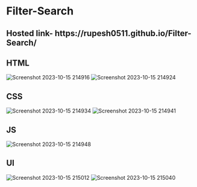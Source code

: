 # Filter-Search
<h2>Hosted link- https://rupesh0511.github.io/Filter-Search/</h2>

<h2>HTML</h2>

![Screenshot 2023-10-15 214916](https://github.com/rupesh0511/Filter-Search/assets/69234169/66d9124d-7bb9-4a04-b677-1099c0fe0daf)
![Screenshot 2023-10-15 214924](https://github.com/rupesh0511/Filter-Search/assets/69234169/cb2144a8-6992-4c3b-b9d5-c561ba547bcf)

<h2>CSS</h2>

![Screenshot 2023-10-15 214934](https://github.com/rupesh0511/Filter-Search/assets/69234169/90fb1d43-d2b6-4352-815d-2454e8db960a)
![Screenshot 2023-10-15 214941](https://github.com/rupesh0511/Filter-Search/assets/69234169/e7b9da77-5fdd-403f-ac06-f04a191db363)

<h2>JS</h2>

![Screenshot 2023-10-15 214948](https://github.com/rupesh0511/Filter-Search/assets/69234169/20aaedcb-1286-4684-a7ac-33637bf6faf7)

<h2>UI</h2>

![Screenshot 2023-10-15 215012](https://github.com/rupesh0511/Filter-Search/assets/69234169/1f426cee-0d68-4441-8f6f-f8b41004f0c0)
![Screenshot 2023-10-15 215040](https://github.com/rupesh0511/Filter-Search/assets/69234169/ec3d5868-7c53-43a3-a9fc-f8c8c923c144)



